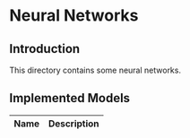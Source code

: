 # Neural Networks
## Introduction
This directory contains some neural networks.

## Implemented Models
| Name       | Description                                                                           |
|------------|---------------------------------------------------------------------------------------|

